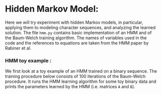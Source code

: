 # Hidden Markov Model:


Here we will try experiment with hidden Markov models, in particular, applying them to modeling character sequences, and analyzing the learned solution. 
The file `hmm.py` contains basic implementation of an HMM and of the Baum-Welch training algorithm. 
The names of variables used in the code and the references to equations are taken from the HMM paper by Rabiner et al.


### HMM toy example :

We first look at a toy example of an HMM trained on a binary sequence. The training procedure below consists of 100 iterations of the Baum-Welch procedure. It runs the HMM learning algorithm for some toy binary data and prints the parameters learned by the HMM (i.e. matrices `A` and `B`).
